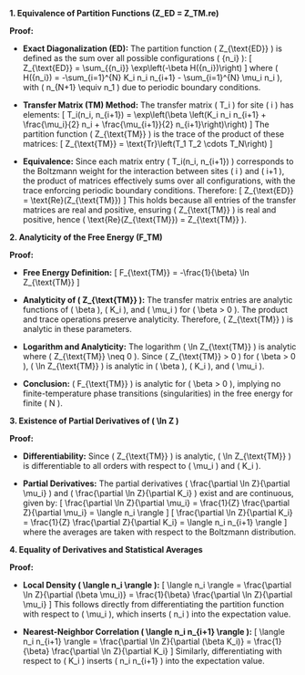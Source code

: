 **1. Equivalence of Partition Functions (Z_ED = Z_TM.re)**

**Proof:**

- **Exact Diagonalization (ED):** The partition function \( Z_{\text{ED}} \) is defined as the sum over all possible configurations \( \{n_i\} \):
  \[
  Z_{\text{ED}} = \sum_{\{n_i\}} \exp\left(-\beta H(\{n_i\})\right)
  \]
  where \( H(\{n_i\}) = -\sum_{i=1}^{N} K_i n_i n_{i+1} - \sum_{i=1}^{N} \mu_i n_i \), with \( n_{N+1} \equiv n_1 \) due to periodic boundary conditions.

- **Transfer Matrix (TM) Method:** The transfer matrix \( T_i \) for site \( i \) has elements:
  \[
  T_i(n_i, n_{i+1}) = \exp\left(\beta \left(K_i n_i n_{i+1} + \frac{\mu_i}{2} n_i + \frac{\mu_{i+1}}{2} n_{i+1}\right)\right)
  \]
  The partition function \( Z_{\text{TM}} \) is the trace of the product of these matrices:
  \[
  Z_{\text{TM}} = \text{Tr}\left(T_1 T_2 \cdots T_N\right)
  \]

- **Equivalence:** Since each matrix entry \( T_i(n_i, n_{i+1}) \) corresponds to the Boltzmann weight for the interaction between sites \( i \) and \( i+1 \), the product of matrices effectively sums over all configurations, with the trace enforcing periodic boundary conditions. Therefore:
  \[
  Z_{\text{ED}} = \text{Re}(Z_{\text{TM}})
  \]
  This holds because all entries of the transfer matrices are real and positive, ensuring \( Z_{\text{TM}} \) is real and positive, hence \( \text{Re}(Z_{\text{TM}}) = Z_{\text{TM}} \).

**2. Analyticity of the Free Energy (F_TM)**

**Proof:**

- **Free Energy Definition:**
  \[
  F_{\text{TM}} = -\frac{1}{\beta} \ln Z_{\text{TM}}
  \]

- **Analyticity of \( Z_{\text{TM}} \):** The transfer matrix entries are analytic functions of \( \beta \), \( K_i \), and \( \mu_i \) for \( \beta > 0 \). The product and trace operations preserve analyticity. Therefore, \( Z_{\text{TM}} \) is analytic in these parameters.

- **Logarithm and Analyticity:** The logarithm \( \ln Z_{\text{TM}} \) is analytic where \( Z_{\text{TM}} \neq 0 \). Since \( Z_{\text{TM}} > 0 \) for \( \beta > 0 \), \( \ln Z_{\text{TM}} \) is analytic in \( \beta \), \( K_i \), and \( \mu_i \).

- **Conclusion:** \( F_{\text{TM}} \) is analytic for \( \beta > 0 \), implying no finite-temperature phase transitions (singularities) in the free energy for finite \( N \).

**3. Existence of Partial Derivatives of \( \ln Z \)**

**Proof:**

- **Differentiability:** Since \( Z_{\text{TM}} \) is analytic, \( \ln Z_{\text{TM}} \) is differentiable to all orders with respect to \( \mu_i \) and \( K_i \).

- **Partial Derivatives:** The partial derivatives \( \frac{\partial \ln Z}{\partial \mu_i} \) and \( \frac{\partial \ln Z}{\partial K_i} \) exist and are continuous, given by:
  \[
  \frac{\partial \ln Z}{\partial \mu_i} = \frac{1}{Z} \frac{\partial Z}{\partial \mu_i} = \langle n_i \rangle
  \]
  \[
  \frac{\partial \ln Z}{\partial K_i} = \frac{1}{Z} \frac{\partial Z}{\partial K_i} = \langle n_i n_{i+1} \rangle
  \]
  where the averages are taken with respect to the Boltzmann distribution.

**4. Equality of Derivatives and Statistical Averages**

**Proof:**

- **Local Density \( \langle n_i \rangle \):**
  \[
  \langle n_i \rangle = \frac{\partial \ln Z}{\partial (\beta \mu_i)} = \frac{1}{\beta} \frac{\partial \ln Z}{\partial \mu_i}
  \]
  This follows directly from differentiating the partition function with respect to \( \mu_i \), which inserts \( n_i \) into the expectation value.

- **Nearest-Neighbor Correlation \( \langle n_i n_{i+1} \rangle \):**
  \[
  \langle n_i n_{i+1} \rangle = \frac{\partial \ln Z}{\partial (\beta K_i)} = \frac{1}{\beta} \frac{\partial \ln Z}{\partial K_i}
  \]
  Similarly, differentiating with respect to \( K_i \) inserts \( n_i n_{i+1} \) into the expectation value.
